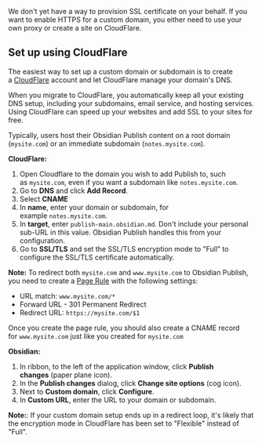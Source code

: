 We don't yet have a way to provision SSL certificate on your behalf. If you want to enable HTTPS for a custom domain, you either need to use your own proxy or create a site on CloudFlare.

## Set up using CloudFlare

The easiest way to set up a custom domain or subdomain is to create a [CloudFlare](https://cloudflare.com/) account and let CloudFlare manage your domain's DNS.

When you migrate to CloudFlare, you automatically keep all your existing DNS setup, including your subdomains, email service, and hosting services. Using CloudFlare can speed up your websites and add SSL to your sites for free.

Typically, users host their Obsidian Publish content on a root domain (`mysite.com`) or an immediate subdomain (`notes.mysite.com`).

**CloudFlare:**

1.  Open Cloudflare to the domain you wish to add Publish to, such as `mysite.com`, even if you want a subdomain like `notes.mysite.com`.
2.  Go to **DNS** and click **Add Record**.
3.  Select **CNAME**
4.  In **name**, enter your domain or subdomain, for example `notes.mysite.com`.
5.  In **target**, enter `publish-main.obsidian.md`. Don't include your personal sub-URL in this value. Obsidian Publish handles this from your configuration.
6.  Go to **SSL/TLS** and set the SSL/TLS encryption mode to "Full" to configure the SSL/TLS certificate automatically.

**Note:** To redirect both `mysite.com` and `www.mysite.com` to Obsidian Publish, you need to create a [Page Rule](https://support.cloudflare.com/hc/en-us/articles/200172336-Creating-Page-Rules) with the following settings:

-   URL match: `www.mysite.com/*`
-   Forward URL - 301 Permanent Redirect
-   Redirect URL: `https://mysite.com/$1`

Once you create the page rule, you should also create a CNAME record for `www.mysite.com` just like you created for `mysite.com`

**Obsidian:**

1.  In ribbon, to the left of the application window, click **Publish changes** (paper plane icon).
2.  In the **Publish changes** dialog, click **Change site options** (cog icon).
3.  Next to **Custom domain**, click **Configure**.
4.  In **Custom URL**, enter the URL to your domain or subdomain.

**Note:**: If your custom domain setup ends up in a redirect loop, it's likely that the encryption mode in CloudFlare has been set to "Flexible" instead of "Full".